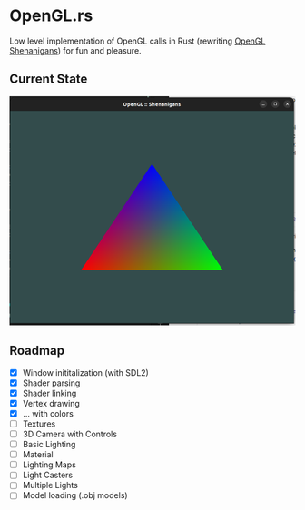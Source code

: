 # OpenGL.rs

Low level implementation of OpenGL calls in Rust (rewriting [OpenGL Shenanigans](https://github.com/felbit/opengl-shenanigans)) for fun and pleasure.

## Current State
![Colored Triangle OpenGL Demo](screenshots/triangle.png)

## Roadmap
- [x] Window inititalization (with SDL2)
- [x] Shader parsing
- [x] Shader linking
- [x] Vertex drawing
- [x] ... with colors
- [ ] Textures
- [ ] 3D Camera with Controls
- [ ] Basic Lighting
- [ ] Material
- [ ] Lighting Maps
- [ ] Light Casters
- [ ] Multiple Lights
- [ ] Model loading (.obj models)
